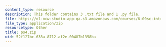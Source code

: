 ```yaml
---
content_type: resource
description: This folder contains 3 .txt file and 1 .py file.
file: https://ol-ocw-studio-app-qa.s3.amazonaws.com/courses/6-00sc-introduction-to-computer-science-and-programming-spring-2011/52f127bc633a8712af2e00487b1358ba_ps4.zip
file_type: application/zip
resourcetype: Other
title: ps4.zip
uid: 52f127bc-633a-8712-af2e-00487b1358ba
---
```

